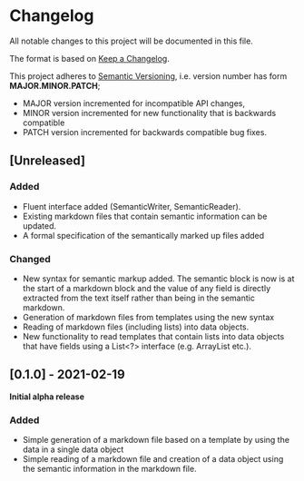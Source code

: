 # Changelog

All notable changes to this project will be documented in this file.

The format is based on [Keep a Changelog](https://keepachangelog.com/en/1.0.0/).

This project adheres to [Semantic Versioning](https://semver.org/spec/v2.0.0.html), i.e. version number has form  **MAJOR.MINOR.PATCH**;

* MAJOR version incremented for incompatible API changes,
* MINOR version incremented for new functionality that is backwards
  compatible
* PATCH version incremented for backwards compatible bug fixes.



## [Unreleased]

### Added
* Fluent interface added (SemanticWriter, SemanticReader).
* Existing markdown files that contain semantic information can be updated.
* A formal specification of the semantically marked up files added

### Changed
* New syntax for semantic markup added. The semantic block is now is at the start of a markdown block and the value of any field is directly extracted from the text itself rather than being in the semantic markdown.
* Generation of markdown files from templates using the new syntax
* Reading of markdown files (including lists) into data objects.
* New functionality to read templates that contain lists into data objects that have fields using a List<?> interface (e.g. ArrayList etc.).

## [0.1.0] - 2021-02-19

**Initial alpha release**

### Added
* Simple generation of a markdown file based on a template by using the data in
  a single data object
* Simple reading of a markdown file and creation of a data object using the semantic information in the markdown file.
